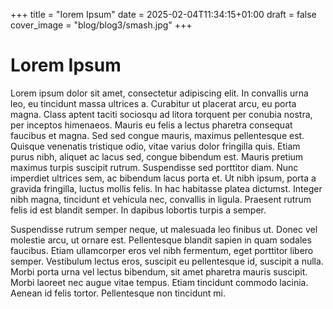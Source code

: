 +++
title = "Iorem Ipsum"
date = 2025-02-04T11:34:15+01:00
draft = false
cover_image = "blog/blog3/smash.jpg"
+++

# Lorem Ipsum

Lorem ipsum dolor sit amet, consectetur adipiscing elit. In convallis urna leo, eu tincidunt massa ultrices a. Curabitur ut placerat arcu, eu porta magna. Class aptent taciti sociosqu ad litora torquent per conubia nostra, per inceptos himenaeos. Mauris eu felis a lectus pharetra consequat faucibus et magna. Sed sed congue mauris, maximus pellentesque est. Quisque venenatis tristique odio, vitae varius dolor fringilla quis. Etiam purus nibh, aliquet ac lacus sed, congue bibendum est. Mauris pretium maximus turpis suscipit rutrum. Suspendisse sed porttitor diam. Nunc imperdiet ultrices sem, ac bibendum lacus porta et. Ut nibh ipsum, porta a gravida fringilla, luctus mollis felis. In hac habitasse platea dictumst. Integer nibh magna, tincidunt et vehicula nec, convallis in ligula. Praesent rutrum felis id est blandit semper. In dapibus lobortis turpis a semper.

Suspendisse rutrum semper neque, ut malesuada leo finibus ut. Donec vel molestie arcu, ut ornare est. Pellentesque blandit sapien in quam sodales faucibus. Etiam ullamcorper eros vel nibh fermentum, eget porttitor libero semper. Vestibulum lectus eros, suscipit eu pellentesque id, suscipit a nulla. Morbi porta urna vel lectus bibendum, sit amet pharetra mauris suscipit. Morbi laoreet nec augue vitae tempus. Etiam tincidunt commodo lacinia. Aenean id felis tortor. Pellentesque non tincidunt mi.